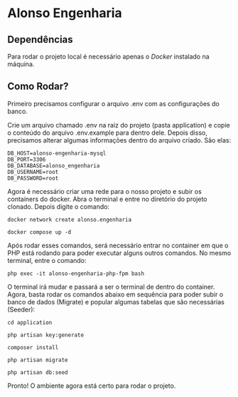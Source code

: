Alonso Engenharia
==================================

## Dependências #

Para rodar o projeto local é necessário apenas o *Docker* instalado na máquina.

## Como Rodar? ##

Primeiro precisamos configurar o arquivo .env com as configurações do banco.

Crie um arquivo chamado .env na raiz do projeto (pasta application) e copie o conteúdo do arquivo .env.example para dentro dele. Depois disso, precisamos alterar algumas informações dentro do arquivo criado. São elas:

```
DB_HOST=alonso-engenharia-mysql
DB_PORT=3306
DB_DATABASE=alonso_engenharia
DB_USERNAME=root
DB_PASSWORD=root
```

Agora é necessário criar uma rede para o nosso projeto e subir os containers do docker. Abra o terminal e entre no diretório do projeto clonado. Depois digite o comando:

`docker network create alonso.engenharia`

`docker compose up -d`

Após rodar esses comandos, será necessário entrar no container em que o PHP está rodando para poder executar alguns outros comandos. No mesmo terminal, entre o comando:

`php exec -it alonso-engenharia-php-fpm bash`

O terminal irá mudar e passará a ser o terminal de dentro do container. Agora, basta rodar os comandos abaixo em sequência para poder subir o banco de dados (Migrate) e popular algumas tabelas que são necessárias (Seeder):

`cd application`

`php artisan key:generate`

`composer install`

`php artisan migrate`

`php artisan db:seed`

Pronto! O ambiente agora está certo para rodar o projeto.
